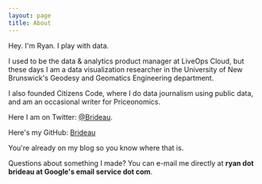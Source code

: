 ```yaml
---
layout: page
title: About
---
```


<p class="message">
  Hey. I'm Ryan. I play with data.

  I used to be the data & analytics product manager at LiveOps Cloud, but these days I am a data visualization researcher in the University of New Brunswick's Geodesy and Geomatics Engineering department.

  I also founded Citizens Code, where I do data journalism using public data, and am an occasional writer for Priceonomics.
</p>

Here I am on Twitter: [@Brideau](https://twitter.com/Brideau).

Here's my GitHub: [Brideau](https://github.com/brideau)

You're already on my blog so you know where that is.

Questions about something I made? You can e-mail me directly at **ryan dot brideau at Google's email service dot com**.
